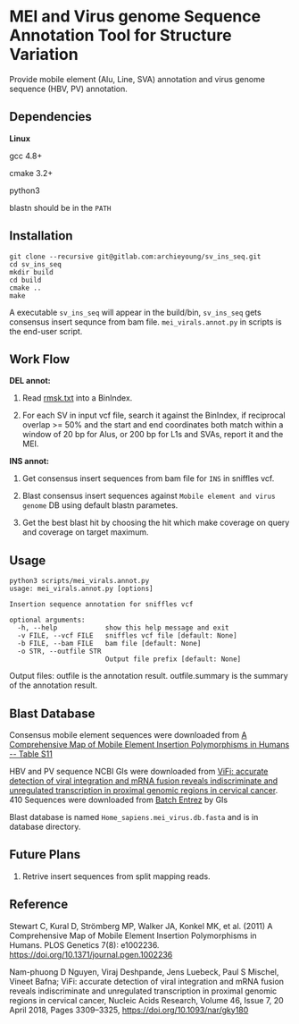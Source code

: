 # MEI and Virus genome Sequence Annotation Tool for Structure Variation

 Provide mobile element (Alu, Line, SVA) annotation and virus genome sequence (HBV, PV) annotation.

## Dependencies

**Linux**

gcc 4.8+

cmake 3.2+

python3

blastn should be in the `PATH`

## Installation

```shell
git clone --recursive git@gitlab.com:archieyoung/sv_ins_seq.git
cd sv_ins_seq
mkdir build
cd build
cmake ..
make
```

A executable `sv_ins_seq` will appear in the build/bin, `sv_ins_seq` gets consensus insert sequnce from bam file. `mei_virals.annot.py` in scripts is the end-user script.

## Work Flow

**DEL annot:**

1. Read [rmsk.txt](http://hgdownload.soe.ucsc.edu/goldenPath/hg19/database/rmsk.txt.gz) into a BinIndex.

2. For each SV in input vcf file, search it against the BinIndex, if reciprocal overlap >= 50% and the start and end coordinates both match within a window of 20 bp for Alus, or 200 bp for L1s and SVAs, report it and the MEI.

**INS annot:**

1. Get consensus insert sequences from bam file for `INS` in sniffles vcf.

2. Blast consensus insert sequences against `Mobile element and virus genome` DB using default blastn parametes.

3. Get the best blast hit by choosing the hit which make coverage on query and coverage on target maximum.

## Usage

```shell
python3 scripts/mei_virals.annot.py 
usage: mei_virals.annot.py [options]

Insertion sequence annotation for sniffles vcf

optional arguments:
  -h, --help            show this help message and exit
  -v FILE, --vcf FILE   sniffles vcf file [default: None]
  -b FILE, --bam FILE   bam file [default: None]
  -o STR, --outfile STR
                        Output file prefix [default: None]
```

Output files: outfile is the annotation result. outfile.summary is the summary of the annotation result.


## Blast Database

Consensus mobile element sequences were downloaded from [A Comprehensive Map of Mobile Element Insertion Polymorphisms in Humans -- Table S11](https://journals.plos.org/plosgenetics/article/file?id=10.1371/journal.pgen.1002236.s029&type=supplementary)

HBV and PV sequence NCBI GIs were downloaded from [ViFi: accurate detection of viral integration and mRNA fusion reveals indiscriminate and unregulated transcription in proximal genomic regions in cervical cancer](https://oup.silverchair-cdn.com/oup/backfile/Content_public/Journal/nar/46/7/10.1093_nar_gky180/3/gky180_supplemental_files.zip?Expires=1545904569&Signature=pExGC~WRSNARUk6kohIoT4k3VH~Tx6k0NqTnPyrrJWtDQHwL9fxfy0pG39fQfO4YBdljNIND2NYWv4b21QMmPcPiUZCP0Gb8MqDBcm~UeVKFJjxYrRk0sqYtd6KiPmVTOexoHrxRkscS9srHZ9BC2DOUYd1nlzpvM2RGDhR5p60xpsDR1wQUjrIBbaylhfTw6Ik6WkXqy4rFgidPp5H8a4G0cyPNGNJZEYePoNA7Lp5IfDZ-ea9UqJ9fgTeExNIrFRArQVHsAUG4-gpF7wK3tvBQ-eqvQac56hrTUJ8RrOHZclEvSFYLu6jrcDTDQ-R8hOtGesS2u0sXL2tXvw3acw__&Key-Pair-Id=APKAIE5G5CRDK6RD3PGA). 410 Sequences were downloaded from [Batch Entrez](https://www.ncbi.nlm.nih.gov/sites/batchentrez) by GIs

Blast database is named `Home_sapiens.mei_virus.db.fasta` and is in database directory.

## Future Plans

1. Retrive insert sequences from split mapping reads.

## Reference

Stewart C, Kural D, Strömberg MP, Walker JA, Konkel MK, et al. (2011) A Comprehensive Map of Mobile Element Insertion Polymorphisms in Humans. PLOS Genetics 7(8): e1002236. https://doi.org/10.1371/journal.pgen.1002236

Nam-phuong D Nguyen, Viraj Deshpande, Jens Luebeck, Paul S Mischel, Vineet Bafna; ViFi: accurate detection of viral integration and mRNA fusion reveals indiscriminate and unregulated transcription in proximal genomic regions in cervical cancer, Nucleic Acids Research, Volume 46, Issue 7, 20 April 2018, Pages 3309–3325, https://doi.org/10.1093/nar/gky180





